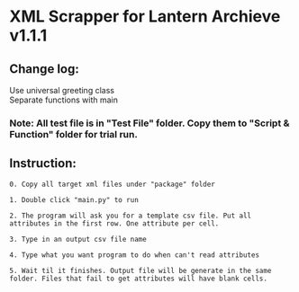 # XML Scrapper for Lantern Archieve v1.1.1

## Change log:

Use universal greeting class  
Separate functions with main  

### Note: All test file is in "Test File" folder. Copy them to "Script & Function" folder for trial run.

## Instruction:

	0. Copy all target xml files under "package" folder
	
	1. Double click "main.py" to run
	
	2. The program will ask you for a template csv file. Put all attributes in the first row. One attribute per cell.
	
	3. Type in an output csv file name
	
	4. Type what you want program to do when can't read attributes
	
	5. Wait til it finishes. Output file will be generate in the same folder. Files that fail to get attributes will have blank cells.
	
